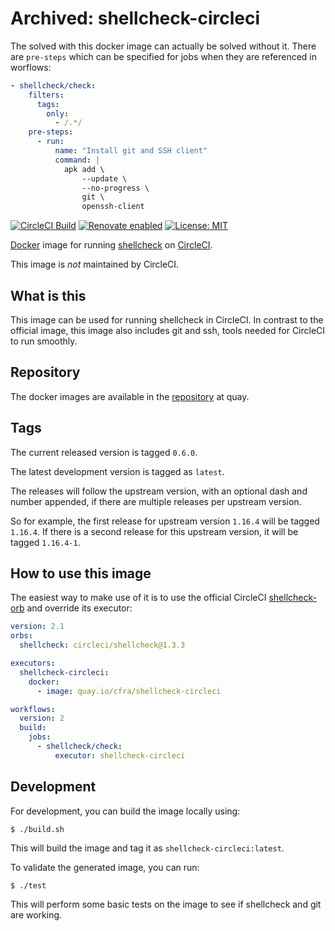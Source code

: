 # Archived: shellcheck-circleci

The solved with this docker image can actually be solved without it. There are `pre-steps`
which can be specified for jobs when they are referenced in worflows:

```yaml
- shellcheck/check:
    filters:
      tags:
        only:
          - /.*/
    pre-steps:
      - run:
          name: "Install git and SSH client"
          command: |
            apk add \
                --update \
                --no-progress \
                git \
                openssh-client
```

[![CircleCI Build](https://circleci.com/gh/cfra/shellcheck-circleci.svg?style=shield)](https://circleci.com/gh/cfra/workflows/shellcheck-circleci "CircleCI Build")
[![Renovate enabled](https://img.shields.io/badge/renovate-enabled-brightgreen.svg)](https://renovateapp.com/ "Renovate enabled")
[![License: MIT](https://img.shields.io/badge/License-MIT-yellow.svg)](https://opensource.org/licenses/MIT)

[Docker](https://www.docker.com) image for running [shellcheck](https://www.shellcheck.net/) on [CircleCI](https://circleci.com/).

This image is *not* maintained by CircleCI.

## What is this

This image can be used for running shellcheck in CircleCI. In contrast to the official image, this image
also includes git and ssh, tools needed for CircleCI to run smoothly.

## Repository

The docker images are available in the [repository](https://quay.io/repository/cfra/shellcheck-circleci) at quay.

## Tags

The current released version is tagged `0.6.0`.

The latest development version is tagged as `latest`.

The releases will follow the upstream version, with an optional dash and number appended, if there
are multiple releases per upstream version.

So for example, the first release for upstream version `1.16.4` will be tagged `1.16.4`. If there
is a second release for this upstream version, it will be tagged `1.16.4-1`.

## How to use this image

The easiest way to make use of it is to use the official CircleCI [shellcheck-orb](https://circleci.com/orbs/registry/orb/circleci/shellcheck) and override its executor:

```yaml
version: 2.1
orbs:
  shellcheck: circleci/shellcheck@1.3.3

executors:
  shellcheck-circleci:
    docker:
      - image: quay.io/cfra/shellcheck-circleci

workflows:
  version: 2
  build:
    jobs:
      - shellcheck/check:
          executor: shellcheck-circleci
```

## Development

For development, you can build the image locally using:

```console
$ ./build.sh
```

This will build the image and tag it as `shellcheck-circleci:latest`.

To validate the generated image, you can run:

```console
$ ./test
```

This will perform some basic tests on the image to see if shellcheck and git are working.
